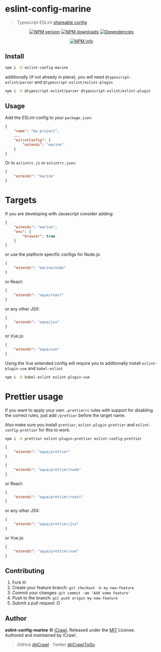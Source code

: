 # eslint-config-marine

> Typescript ESLint [shareable config](http://eslint.org/docs/developer-guide/shareable-configs.html)

<div align="center">
	<p>
		<a href="https://www.npmjs.com/package/eslint-config-marine"><img src="https://img.shields.io/npm/v/eslint-config-marine.svg?maxAge=3600" alt="NPM version" /></a>
		<a href="https://www.npmjs.com/package/eslint-config-marine"><img src="https://img.shields.io/npm/dt/eslint-config-marine.svg?maxAge=3600" alt="NPM downloads" /></a>
		<a href="https://david-dm.org/iCrawl/eslint-config-marine"><img src="https://david-dm.org/iCrawl/eslint-config-marine/status.svg?maxAge=3600" alt="Dependencies" /></a>
	</p>
	<p>
		<a href="https://nodei.co/npm/eslint-config-marine/"><img src="https://nodei.co/npm/eslint-config-marine.png?downloads=true&stars=true" alt="NPM info" /></a>
	</p>
</div>

## Install

```bash
npm i -D eslint-config-marine
```

additionally (if not already in place), you will need `@typescript-eslint/parser` and `@typescript-eslint/eslint-plugin`

```bash
npm i -D @typescript-eslint/parser @typescript-eslint/eslint-plugin
```

## Usage

Add the ESLint config to your `package.json`:

```json
{
	"name": "my-project",
	...
	"eslintConfig": {
		"extends": "marine"
	}
}
```

Or to `eslintrc.js` or `eslintrc.json`:

```json
{
	"extends": "marine"
}
```

# Targets

If you are developing with Javascript consider adding:

```json
{
	"extends": "marine",
	"env": {
		"browser": true
	}
}
```

or use the platform specific configs for Node.js:

```json
{
	"extends": "marine/node"
}
```

or React:

```json
{
	"extends": "aqua/react"
}
```

or any other JSX:

```json
{
	"extends": "aqua/jsx"
}
```

or Vue.js:

```json
{
	"extends": "aqua/vue"
}
```

Using the Vue extended config will require you to additionally install `eslint-plugin-vue` and `babel-eslint`

```bash
npm i -D babel-eslint eslint-plugin-vue
```

# Prettier usage

If you want to apply your own `.prettierrc` rules with support for disabling the correct rules, just add `/prettier` before the target name.

Also make sure you install `prettier`, `eslint-plugin-prettier` and `eslint-config-prettier` for this to work.

```bash
npm i -D prettier eslint-plugin-prettier eslint-config-prettier
```

```json
{
	"extends": "aqua/prettier"
}
```

```json
{
	"extends": "aqua/prettier/node"
}
```

or React:

```json
{
	"extends": "aqua/prettier/react"
}
```

or any other JSX:

```json
{
	"extends": "aqua/prettier/jsx"
}
```

or Vue.js:

```json
{
	"extends": "aqua/prettier/vue"
}
```

## Contributing

1. Fork it!
2. Create your feature branch: `git checkout -b my-new-feature`
3. Commit your changes: `git commit -am 'Add some feature'`
4. Push to the branch: `git push origin my-new-feature`
5. Submit a pull request :D

## Author

**eslint-config-marine** © [iCrawl](https://github.com/iCrawl), Released under the [MIT](https://github.com/iCrawl/eslint-config-marine/blob/master/LICENSE) License.  
Authored and maintained by iCrawl.

> GitHub [@iCrawl](https://github.com/iCrawl) · Twitter [@iCrawlToGo](https://twitter.com/iCrawlToGo)
